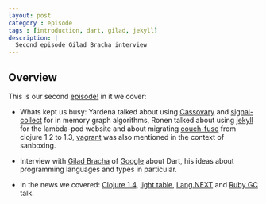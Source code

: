 ```yaml
---
layout: post
category : episode
tags : [introduction, dart, gilad, jekyll]
description: |
  Second episode Gilad Bracha interview
---
```


## Overview 

This is our second [episode!](http://dl.dropbox.com/u/116845/lambda-pod-1-v2.mp3) in it we cover:

 * Whats kept us busy: Yardena talked about using [Cassovary]( https://github.com/twitter/cassovary) and [signal-collect](http://code.google.com/p/signal-collect/) for in memory graph algorithms, Ronen talked about using [jekyll](https://github.com/mojombo/jekyll) for the lambda-pod website and about migrating [couch-fuse](https://github.com/narkisr/couch-fuse) from clojure 1.2 to 1.3, [vagrant](http://vagrantup.com/) was also mentioned in the context of sanboxing.

 * Interview with [Gilad Bracha](http://bracha.org/Site/Home.html) of [Google](http://google.com/) about Dart, his ideas about programming languages and types in particular.

 * In the news we covered: [Clojure 1.4](https://github.com/clojure/clojure/blob/master/changes.md), [light table](http://www.kickstarter.com/projects/306316578/light-table), [Lang.NEXT](http://channel9.msdn.com/Events/Lang-NEXT/Lang-NEXT-2012) and [Ruby GC](https://vimeo.com/38994805) talk.
